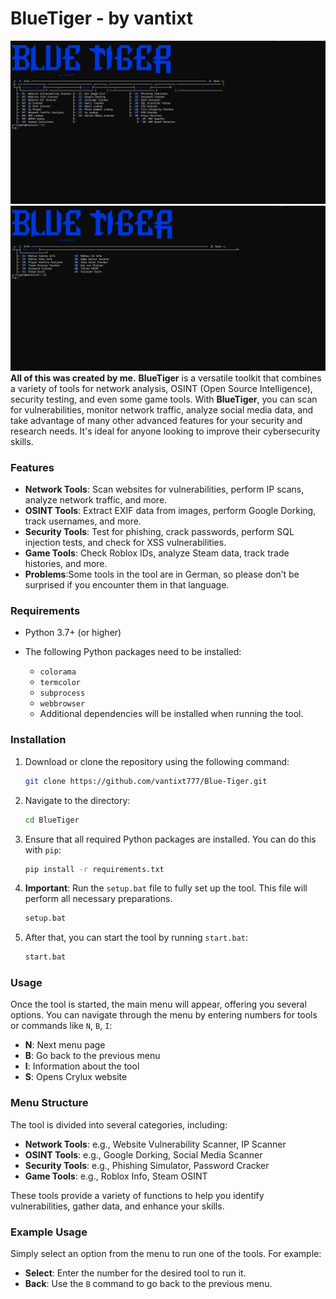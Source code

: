 
# **BlueTiger** - by vantixt

![Image Alt](https://github.com/vantixt777/Blue-Tiger/blob/c9f375da8a8c3cd4cff127da7c965f3eb6201e7a/bluetiger%20pic.png) ![Image Alt](https://github.com/vantixt777/Blue-Tiger/blob/a8cb1e7e1a73abcb9bcd4a373fb9792da79afc16/BlueTiger%20pic%20menu%202.png)
**All of this was created by me.**
**BlueTiger** is a versatile toolkit that combines a variety of tools for network analysis, OSINT (Open Source Intelligence), security testing, and even some game tools. With **BlueTiger**, you can scan for vulnerabilities, monitor network traffic, analyze social media data, and take advantage of many other advanced features for your security and research needs. It's ideal for anyone looking to improve their cybersecurity skills.

### **Features**

* **Network Tools**: Scan websites for vulnerabilities, perform IP scans, analyze network traffic, and more.
* **OSINT Tools**: Extract EXIF data from images, perform Google Dorking, track usernames, and more.
* **Security Tools**: Test for phishing, crack passwords, perform SQL injection tests, and check for XSS vulnerabilities.
* **Game Tools**: Check Roblox IDs, analyze Steam data, track trade histories, and more.
* **Problems**:Some tools in the tool are in German, so please don’t be surprised if you encounter them in that language.

### **Requirements**

* Python 3.7+ (or higher)
* The following Python packages need to be installed:

  * `colorama`
  * `termcolor`
  * `subprocess`
  * `webbrowser`
  * Additional dependencies will be installed when running the tool.

### **Installation**

1. Download or clone the repository using the following command:

   ```bash
   git clone https://github.com/vantixt777/Blue-Tiger.git
   ```

2. Navigate to the directory:

   ```bash
   cd BlueTiger
   ```

3. Ensure that all required Python packages are installed. You can do this with `pip`:

   ```bash
   pip install -r requirements.txt
   ```

4. **Important**: Run the `setup.bat` file to fully set up the tool. This file will perform all necessary preparations.

   ```bash
   setup.bat
   ```

5. After that, you can start the tool by running `start.bat`:

   ```bash
   start.bat
   ```

### **Usage**

Once the tool is started, the main menu will appear, offering you several options. You can navigate through the menu by entering numbers for tools or commands like `N`, `B`, `I`:

* **N**: Next menu page
* **B**: Go back to the previous menu
* **I**: Information about the tool
* **S**: Opens Crylux website

### **Menu Structure**

The tool is divided into several categories, including:

* **Network Tools**: e.g., Website Vulnerability Scanner, IP Scanner
* **OSINT Tools**: e.g., Google Dorking, Social Media Scanner
* **Security Tools**: e.g., Phishing Simulator, Password Cracker
* **Game Tools**: e.g., Roblox Info, Steam OSINT

These tools provide a variety of functions to help you identify vulnerabilities, gather data, and enhance your skills.

### **Example Usage**

Simply select an option from the menu to run one of the tools. For example:

* **Select**: Enter the number for the desired tool to run it.
* **Back**: Use the `B` command to go back to the previous menu.

